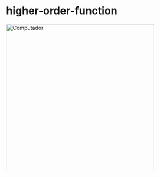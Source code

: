 # higher-order-function
<img src="https://cdn.discordapp.com/attachments/700202483179323493/1002646404847636510/standard_1.gif" min-width="400px" max-width="400px" width="400px" align="left" alt="Computador">
